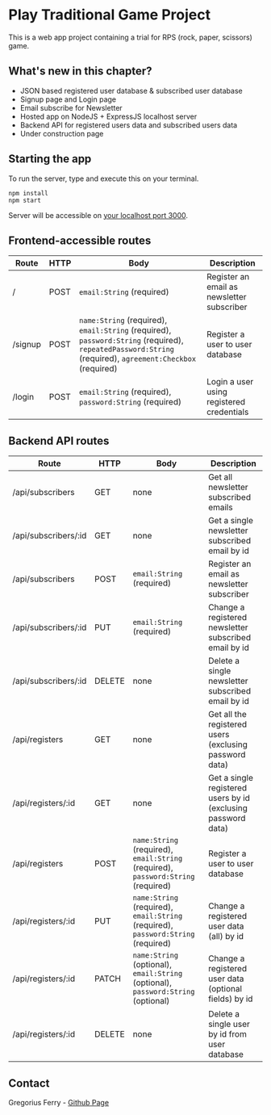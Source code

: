 # Play Traditional Game Project

This is a web app project containing a trial for RPS (rock, paper, scissors) game.

## What's new in this chapter?

- JSON based registered user database & subscribed user database
- Signup page and Login page
- Email subscribe for Newsletter
- Hosted app on NodeJS + ExpressJS localhost server
- Backend API for registered users data and subscribed users data
- Under construction page

## Starting the app

To run the server, type and execute this on your terminal.

```
npm install
npm start
```

Server will be accessible on [your localhost port 3000](http://localhost:3000/).

## Frontend-accessible routes

| Route   | HTTP | Body                                                                                                                                                     | Description                                |
| ------- | ---- | -------------------------------------------------------------------------------------------------------------------------------------------------------- | ------------------------------------------ |
| /       | POST | `email:String` (required)                                                                                                                                | Register an email as newsletter subscriber |
| /signup | POST | `name:String` (required), `email:String` (required), `password:String` (required), `repeatedPassword:String` (required), `agreement:Checkbox` (required) | Register a user to user database           |
| /login  | POST | `email:String` (required), `password:String` (required)                                                                                                  | Login a user using registered credentials  |

## Backend API routes

| Route                | HTTP   | Body                                                                              | Description                                                   |
| -------------------- | ------ | --------------------------------------------------------------------------------- | ------------------------------------------------------------- |
| /api/subscribers     | GET    | none                                                                              | Get all newsletter subscribed emails                          |
| /api/subscribers/:id | GET    | none                                                                              | Get a single newsletter subscribed email by id                |
| /api/subscribers     | POST   | `email:String` (required)                                                         | Register an email as newsletter subscriber                    |
| /api/subscribers/:id | PUT    | `email:String` (required)                                                         | Change a registered newsletter subscribed email by id         |
| /api/subscribers/:id | DELETE | none                                                                              | Delete a single newsletter subscribed email by id             |
| /api/registers       | GET    | none                                                                              | Get all the registered users (exclusing password data)        |
| /api/registers/:id   | GET    | none                                                                              | Get a single registered users by id (exclusing password data) |
| /api/registers       | POST   | `name:String` (required), `email:String` (required), `password:String` (required) | Register a user to user database                              |
| /api/registers/:id   | PUT    | `name:String` (required), `email:String` (required), `password:String` (required) | Change a registered user data (all) by id                     |
| /api/registers/:id   | PATCH  | `name:String` (optional), `email:String` (optional), `password:String` (optional) | Change a registered user data (optional fields) by id         |
| /api/registers/:id   | DELETE | none                                                                              | Delete a single user by id from user database                 |

## Contact

Gregorius Ferry - [Github Page](https://github.com/grgsferry)
